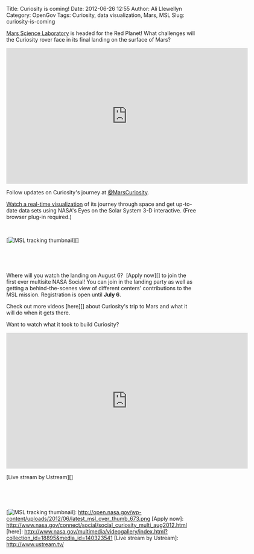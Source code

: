 Title: Curiosity is coming!
Date: 2012-06-26 12:55
Author: Ali Llewellyn
Category: OpenGov
Tags: Curiosity, data visualization, Mars, MSL
Slug: curiosity-is-coming

[Mars Science Laboratory][] is headed for the Red
Planet! What challenges will the Curiosity rover face in its final
landing on the surface of Mars?

<iframe src="http://www.youtube.com/embed/Ki_Af_o9Q9s" frameborder="0" width="640" height="360"></iframe>

Follow updates on Curiosity's journey at [@MarsCuriosity][].

[Watch a real-time visualization][] of its journey through space and get
up-to-date data sets using NASA's <a>Eyes on the Solar System</a> 3-D
interactive. (Free browser plug-in required.)

 

[![MSL tracking thumbnail][]][]

 

 

Where will you watch the landing on August 6?  [Apply now][] to join the
first ever multisite NASA Social! You can join in the landing party as
well as getting a behind-the-scenes view of different centers'
contributions to the MSL mission. Registration is open until **July 6**.

Check out more videos [here][] about Curiosity's trip to Mars and what
it will do when it gets there.

Want to watch what it took to build Curiosity?

<iframe style="border: 0px none transparent;" src="http://www.ustream.tv/embed/498663" frameborder="0" scrolling="no" width="640" height="360"></iframe>

[Live stream by Ustream][]

 

 

  [Mars Science Laboratory]: http://www.nasa.gov/mission_pages/msl/index.html
  [@MarsCuriosity]: https://twitter.com/#!/MarsCuriosity/
  [Watch a real-time visualization]: http://solarsystem.nasa.gov/eyes/player/?document=http://solarsystem.nasa.gov/eyes/content/documents/msl/msl.xml
  [MSL tracking thumbnail]: http://open.nasa.gov/wp-content/uploads/2012/06/latest_msl_over_thumb_673.png
    "latest_msl_over_thumb_673"
  [![MSL tracking thumbnail][]]: http://open.nasa.gov/wp-content/uploads/2012/06/latest_msl_over_thumb_673.png
  [Apply now]: http://www.nasa.gov/connect/social/social_curiosity_multi_aug2012.html
  [here]: http://www.nasa.gov/multimedia/videogallery/index.html?collection_id=18895&media_id=140323541
  [Live stream by Ustream]: http://www.ustream.tv/
